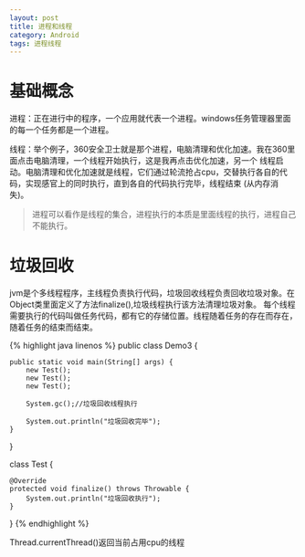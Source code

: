 ```yaml
---
layout: post
title: 进程和线程
category: Android
tags: 进程线程
---
```


# 基础概念

进程：正在进行中的程序，一个应用就代表一个进程。windows任务管理器里面的每一个任务都是一个进程。

线程：举个例子，360安全卫士就是那个进程，电脑清理和优化加速。我在360里面点击电脑清理，一个线程开始执行，这是我再点击优化加速，另一个
线程启动。电脑清理和优化加速就是线程，它们通过轮流抢占cpu，交替执行各自的代码，实现感官上的同时执行，直到各自的代码执行完毕，线程结束
(从内存消失)。

> 进程可以看作是线程的集合，进程执行的本质是里面线程的执行，进程自己不能执行。

# 垃圾回收

jvm是个多线程程序，主线程负责执行代码，垃圾回收线程负责回收垃圾对象。在Object类里面定义了方法finalize(),垃圾线程执行该方法清理垃圾对象。
每个线程需要执行的代码叫做任务代码，都有它的存储位置。线程随着任务的存在而存在，随着任务的结束而结束。

{% highlight java linenos %}
public class Demo3 {

    public static void main(String[] args) {
        new Test();
        new Test();
        new Test();

        System.gc();//垃圾回收线程执行

        System.out.println("垃圾回收完毕");
    }
}

class Test {

    @Override
    protected void finalize() throws Throwable {
        System.out.println("垃圾回收执行");
    }
}
{% endhighlight %}

Thread.currentThread()返回当前占用cpu的线程